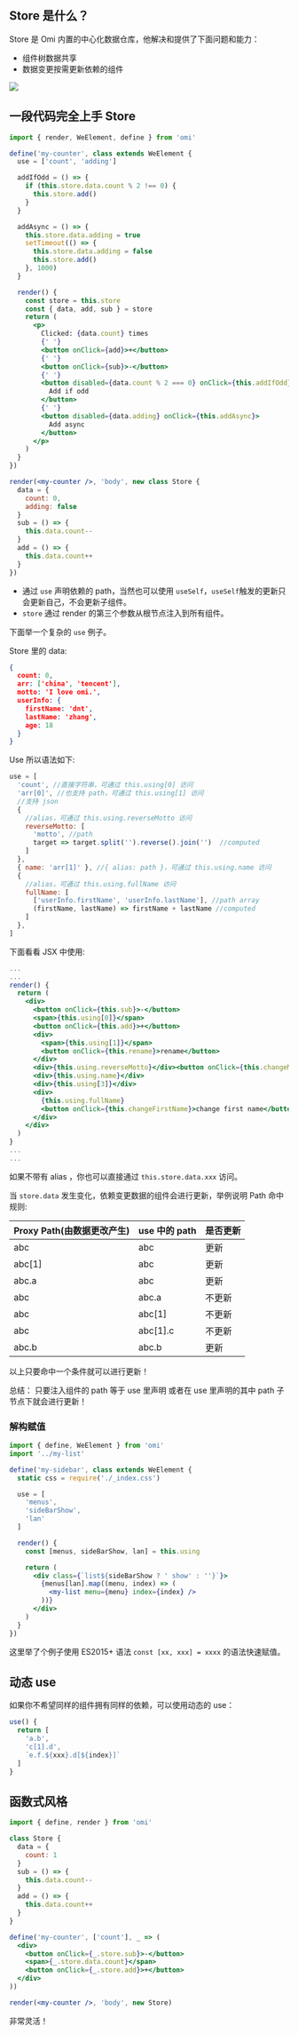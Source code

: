 ## Store 是什么？

Store 是 Omi 内置的中心化数据仓库，他解决和提供了下面问题和能力：

* 组件树数据共享
* 数据变更按需更新依赖的组件

![](https://github.com/Tencent/omi/raw/master/assets/store.cn.jpg)

## 一段代码完全上手 Store

```jsx
import { render, WeElement, define } from 'omi'

define('my-counter', class extends WeElement {
  use = ['count', 'adding']

  addIfOdd = () => {
    if (this.store.data.count % 2 !== 0) {
      this.store.add()
    }
  }

  addAsync = () => {
    this.store.data.adding = true
    setTimeout(() => {
      this.store.data.adding = false
      this.store.add()
    }, 1000)
  }

  render() {
    const store = this.store
    const { data, add, sub } = store
    return (
      <p>
        Clicked: {data.count} times
        {' '}
        <button onClick={add}>+</button>
        {' '}
        <button onClick={sub}>-</button>
        {' '}
        <button disabled={data.count % 2 === 0} onClick={this.addIfOdd}>
          Add if odd
        </button>
        {' '}
        <button disabled={data.adding} onClick={this.addAsync}>
          Add async
        </button>
      </p>
    )
  }
})

render(<my-counter />, 'body', new class Store {
  data = {
    count: 0,
    adding: false
  }
  sub = () => {
    this.data.count--
  }
  add = () => {
    this.data.count++
  }
})
```

* 通过 `use` 声明依赖的 path，当然也可以使用 `useSelf`，`useSelf`触发的更新只会更新自己，不会更新子组件。
* `store` 通过 render 的第三个参数从根节点注入到所有组件。

下面举一个复杂的 `use` 例子。

Store 里的 data:

```json
{
  count: 0,
  arr: ['china', 'tencent'],
  motto: 'I love omi.',
  userInfo: {
    firstName: 'dnt',
    lastName: 'zhang',
    age: 18
  }
}
```

Use 所以语法如下:

```jsx
use = [
  'count', //直接字符串，可通过 this.using[0] 访问
  'arr[0]', //也支持 path，可通过 this.using[1] 访问
  //支持 json
  {
    //alias，可通过 this.using.reverseMotto 访问
    reverseMotto: [
      'motto', //path
      target => target.split('').reverse().join('')  //computed
    ]
  },
  { name: 'arr[1]' }, //{ alias: path }，可通过 this.using.name 访问
  {
    //alias，可通过 this.using.fullName 访问
    fullName: [
      ['userInfo.firstName', 'userInfo.lastName'], //path array
      (firstName, lastName) => firstName + lastName //computed
    ]
  },
]
```

下面看看 JSX 中使用:

```jsx
...
...
render() {
  return (
    <div>
      <button onClick={this.sub}>-</button>
      <span>{this.using[0]}</span>
      <button onClick={this.add}>+</button>
      <div>
        <span>{this.using[1]}</span>
        <button onClick={this.rename}>rename</button>
      </div>
      <div>{this.using.reverseMotto}</div><button onClick={this.changeMotto}>change motto</button>
      <div>{this.using.name}</div>
      <div>{this.using[3]}</div>
      <div>
        {this.using.fullName}
        <button onClick={this.changeFirstName}>change first name</button>
      </div>
    </div>
  )
}
...
...
```

如果不带有 alias ，你也可以直接通过 `this.store.data.xxx` 访问。


当 `store.data` 发生变化，依赖变更数据的组件会进行更新，举例说明 Path 命中规则:

| Proxy Path(由数据更改产生) |  use 中的 path | 是否更新 |
| ---------- | ---------- | -------- |
| abc        | abc        | 更新     |
| abc[1]     | abc        | 更新     |
| abc.a      | abc        | 更新     |
| abc        | abc.a      | 不更新   |
| abc        | abc[1]     | 不更新   |
| abc        | abc[1].c   | 不更新   |
| abc.b      | abc.b      | 更新     |

以上只要命中一个条件就可以进行更新！

总结： 只要注入组件的 path 等于 use 里声明 或者在 use 里声明的其中 path 子节点下就会进行更新！

### 解构赋值

```jsx
import { define, WeElement } from 'omi'
import '../my-list'

define('my-sidebar', class extends WeElement {
  static css = require('./_index.css')

  use = [
    'menus',
    'sideBarShow',
    'lan'
  ]

  render() {
    const [menus, sideBarShow, lan] = this.using

    return (
      <div class={`list${sideBarShow ? ' show' : ''}`}>
        {menus[lan].map((menu, index) => (
          <my-list menu={menu} index={index} />
        ))}
      </div>
    )
  }
})
```

这里举了个例子使用 ES2015+ 语法  `const [xx, xxx] = xxxx` 的语法快速赋值。

## 动态 use

如果你不希望同样的组件拥有同样的依赖，可以使用动态的 use：


```js
use() {
  return [
    'a.b',
    'c[1].d',
    `e.f.${xxx}.d[${index}]`
  ]
}
```

## 函数式风格 

```jsx
import { define, render } from 'omi'

class Store {
  data = {
    count: 1
  }
  sub = () => {
    this.data.count--
  }
  add = () => {
    this.data.count++
  }
}

define('my-counter', ['count'], _ => (
  <div>
    <button onClick={_.store.sub}>-</button>
    <span>{_.store.data.count}</span>
    <button onClick={_.store.add}>+</button>
  </div>
))

render(<my-counter />, 'body', new Store)
```

非常灵活！
